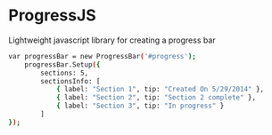# ProgressJS
Lightweight javascript library for creating a progress bar

```sh
var progressBar = new ProgressBar('#progress');
	progressBar.Setup({
		sections: 5,
		sectionsInfo: [
			{ label: "Section 1", tip: "Created On 5/29/2014" },
			{ label: "Section 2", tip: "Section 2 complete" },
			{ label: "Section 3", tip: "In progress" }
		]
});
```
